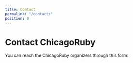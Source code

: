 ```yaml
---
title: Contact
permalink: "/contact/"
position: 0
---
```


# Contact ChicagoRuby

You can reach the ChicagoRuby organizers through this form:

<div id="wufoo-z1fvbzgt1374glg">
</div>
<script type="text/javascript">var z1fvbzgt1374glg;(function(d, t) {
var s = d.createElement(t), options = {
'userName':'wisdomgroup',
'formHash':'z1fvbzgt1374glg',
'autoResize':true,
'height':'697',
'async':true,
'host':'wufoo.com',
'header':'show',
'ssl':true};
s.src = ('https:' == d.location.protocol ? 'https://' : 'http://') + 'www.wufoo.com/scripts/embed/form.js';
s.onload = s.onreadystatechange = function() {
var rs = this.readyState; if (rs) if (rs != 'complete') if (rs != 'loaded') return;
try { z1fvbzgt1374glg = new WufooForm();z1fvbzgt1374glg.initialize(options);z1fvbzgt1374glg.display(); } catch (e) {}};
var scr = d.getElementsByTagName(t)[0], par = scr.parentNode; par.insertBefore(s, scr);
})(document, 'script');</script>
